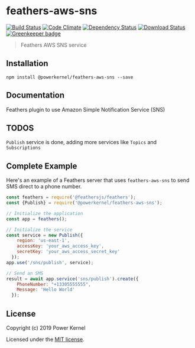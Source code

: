 # feathers-aws-sns

[![Build Status](https://api.travis-ci.com/powerkernel/feathers-aws-sns.svg?branch=master)](https://travis-ci.com/powerkernel/feathers-aws-sns)
[![Code Climate](https://codeclimate.com/github/powerkernel/feathers-aws-sns/badges/gpa.svg)](https://codeclimate.com/github/powerkernel/feathers-aws-sns)
[![Dependency Status](https://img.shields.io/david/powerkernel/feathers-aws-sns.svg?style=flat-square)](https://david-dm.org/powerkernel/feathers-aws-sns)
[![Download Status](https://img.shields.io/npm/dm/@powerkernel/feathers-aws-sns.svg?style=flat-square)](https://www.npmjs.com/package/@powerkernel/feathers-aws-sns) 
[![Greenkeeper badge](https://badges.greenkeeper.io/powerkernel/feathers-aws-sns.svg)](https://greenkeeper.io/)

> Feathers AWS SNS service

## Installation

```
npm install @powerkernel/feathers-aws-sns --save
```

## Documentation

Feathers plugin to use Amazon Simple Notification Service (SNS) 

## TODOS
`Publish` service is done, adding more services like `Topics` and `Subscriptions`

## Complete Example

Here's an example of a Feathers server that uses `feathers-aws-sns` to send SMS direct to a phone number. 

```js
const feathers = require('@feathersjs/feathers');
const {Publish} = require('@powerkernel/feathers-aws-sns');

// Initialize the application
const app = feathers();

// Initialize the service
const service = new Publish({
    region: 'us-east-1',
    accessKey: 'your_aws_access_key',
    secretKey: 'your_aws_access_secret_key'
  });
app.use('/sns/publish', service);

// Send an SMS
result = await app.service('sns/publish').create({
    PhoneNumber: "+13305555555",
    Message: 'Hello World'
  });
```

## License

Copyright (c) 2019 Power Kernel

Licensed under the [MIT license](LICENSE).

